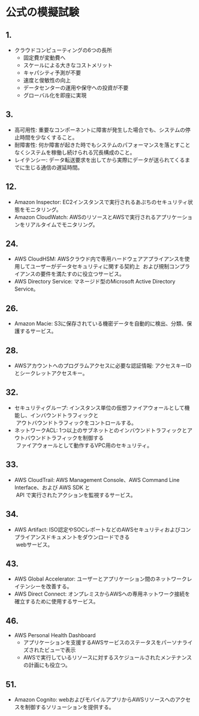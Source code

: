 # 公式の模擬試験

## 1.

- クラウドコンピューティングの6つの長所
    - 固定費が変動費へ
    - スケールによる大きなコストメリット
    - キャパシティ予測が不要
    - 速度と俊敏性の向上
    - データセンターの運用や保守への投資が不要
    - グローバル化を即座に実現

## 3.

- 高可用性: 重要なコンポーネントに障害が発生した場合でも、システムの停止時間を少なくすること。
- 耐障害性: 何か障害が起きた時でもシステムのパフォーマンスを落とすことなくシステムを稼働し続けられる冗長構成のこと。
- レイテンシー: データ転送要求を出してから実際にデータが送られてくるまでに生じる通信の遅延時間。

## 12.

- Amazon Inspector: EC2インスタンスで実行されるあぷちのセキュリティ状態をモニタリング。
- Amazon CloudWatch: AWSのリソースとAWSで実行されるアプリケーションをリアルタイムでモニタリング。

## 24.

- AWS CloudHSM: AWSクラウド内で専用ハードウェアアプライアンスを使用してユーザーがデータセキュリティに関する契約上  &nbsp;および規制コンプライアンスの要件を満たすのに役立つサービス。
- AWS Directory Service: マネージド型のMicrosoft Active Directory Service。

## 26.

- Amazon Macie: S3に保存されている機密データを自動的に検出、分類、保護するサービス。

## 28.

- AWSアカウントへのプログラムアクセスに必要な認証情報: アクセスキーIDとシークレットアクセスキー。

## 32.

- セキュリティグループ: インスタンス単位の仮想ファイアウォールとして機能し、インバウンドトラフィックと  
&nbsp;アウトバウンドトラフィックをコントロールする。
- ネットワークACL: 1つ以上のサブネットとのインバウンドトラフィックとアウトバウンドトラフィックを制御する  
&nbsp;ファイアウォールとして動作するVPC用のセキュリティ。

## 33.

- AWS CloudTrail: AWS Management Console、AWS Command Line Interface、および AWS SDK と  
&nbsp;API で実行されたアクションを監視するサービス。

## 34.

- AWS Artifact: ISO認定やSOCレポートなどのAWSセキュリティおよびコンプライアンスドキュメントをダウンロードできる  
&nbsp;webサービス。

## 43.

- AWS Global Accelerator: ユーザーとアプリケーション間のネットワークレイテンシーを改善する。
- AWS Direct Connect: オンプレミスからAWSへの専用ネットワーク接続を確立するために使用するサービス。


## 46.

- AWS Personal Health Dashboard
    - アプリケーションを支援するAWSサービスのステータスをパーソナライズされたビューで表示
    - AWSで実行しているリソースに対するスケジュールされたメンテナンスの計画にも役立つ。

## 51.

- Amazon Cognito: webおよびモバイルアプリからAWSリソースへのアクセスを制御するソリューションを提供する。
